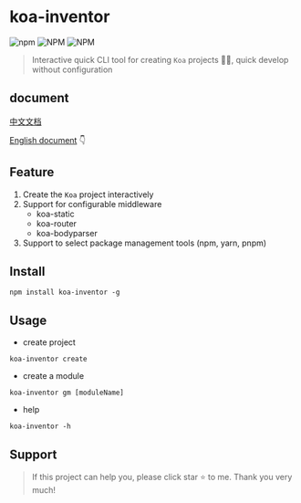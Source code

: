 # koa-inventor

![npm](https://img.shields.io/npm/dm/koa-inventor)
![NPM](https://img.shields.io/npm/l/koa-inventor)
![NPM](https://img.shields.io/npm/v/koa-inventor)

> Interactive quick CLI tool for creating `Koa` projects 🚀🚀, quick develop without configuration

## document

[中文文档](./README_CH.md)

[English document](./README.md) 👇

## Feature

1. Create the `Koa` project interactively
2. Support for configurable middleware
   - koa-static
   - koa-router
   - koa-bodyparser
3. Support to select package management tools (npm, yarn, pnpm)

## Install

```shell
npm install koa-inventor -g
```

## Usage

- create project

```shell
koa-inventor create
```

- create a module

```shell
koa-inventor gm [moduleName]
```

- help

```shell
koa-inventor -h
```

## Support

> If this project can help you, please click star ⭐ to me. Thank you very much!
